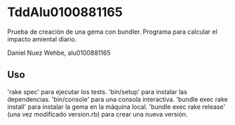 # TddAlu0100881165

Prueba de creación de una gema con bundler.
Programa para calcular el impacto amiental diario.

Daniel Nuez Wehbe, alu0100881165

## Uso

'rake spec' para ejecutar los tests.
'bin/setup' para instalar las dependencias.
'bin/console' para una consola interactiva.
'bundle exec rake install' para instalar la gema en la máquina local.
'bundle exec rake release' (una vez modificado version.rb) para crear una nueva versión.
